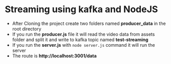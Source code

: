 # Streaming using kafka and NodeJS

 - After Cloning the project create two folders named **producer_data** in the root directory
 - If you run the **producer.js** file it will read the video data from assets folder and split it and write to kafka topic named **test-streaming**
 - If you run the **server.js** with `node server.js` command it will run the server
 - The route is **http://localhost:3001/data**
